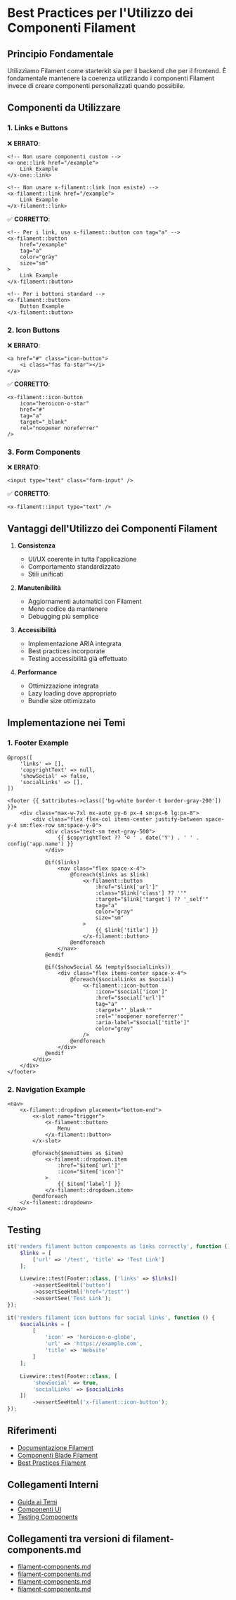 # Best Practices per l'Utilizzo dei Componenti Filament

## Principio Fondamentale

Utilizziamo Filament come starterkit sia per il backend che per il frontend. È fondamentale mantenere la coerenza utilizzando i componenti Filament invece di creare componenti personalizzati quando possibile.

## Componenti da Utilizzare

### 1. Links e Buttons

❌ **ERRATO**:
```blade
<!-- Non usare componenti custom -->
<x-one::link href="/example">
    Link Example
</x-one::link>

<!-- Non usare x-filament::link (non esiste) -->
<x-filament::link href="/example">
    Link Example
</x-filament::link>
```

✅ **CORRETTO**:
```blade
<!-- Per i link, usa x-filament::button con tag="a" -->
<x-filament::button
    href="/example"
    tag="a"
    color="gray"
    size="sm"
>
    Link Example
</x-filament::button>

<!-- Per i bottoni standard -->
<x-filament::button>
    Button Example
</x-filament::button>
```

### 2. Icon Buttons

❌ **ERRATO**:
```blade
<a href="#" class="icon-button">
    <i class="fas fa-star"></i>
</a>
```

✅ **CORRETTO**:
```blade
<x-filament::icon-button
    icon="heroicon-o-star"
    href="#"
    tag="a"
    target="_blank"
    rel="noopener noreferrer"
/>
```

### 3. Form Components

❌ **ERRATO**:
```blade
<input type="text" class="form-input" />
```

✅ **CORRETTO**:
```blade
<x-filament::input type="text" />
```

## Vantaggi dell'Utilizzo dei Componenti Filament

1. **Consistenza**
   - UI/UX coerente in tutta l'applicazione
   - Comportamento standardizzato
   - Stili unificati

2. **Manutenibilità**
   - Aggiornamenti automatici con Filament
   - Meno codice da mantenere
   - Debugging più semplice

3. **Accessibilità**
   - Implementazione ARIA integrata
   - Best practices incorporate
   - Testing accessibilità già effettuato

4. **Performance**
   - Ottimizzazione integrata
   - Lazy loading dove appropriato
   - Bundle size ottimizzato

## Implementazione nei Temi

### 1. Footer Example
```blade
@props([
    'links' => [],
    'copyrightText' => null,
    'showSocial' => false,
    'socialLinks' => [],
])

<footer {{ $attributes->class(['bg-white border-t border-gray-200']) }}>
    <div class="max-w-7xl mx-auto py-6 px-4 sm:px-6 lg:px-8">
        <div class="flex flex-col items-center justify-between space-y-4 sm:flex-row sm:space-y-0">
            <div class="text-sm text-gray-500">
                {{ $copyrightText ?? '© ' . date('Y') . ' ' . config('app.name') }}
            </div>

            @if($links)
                <nav class="flex space-x-4">
                    @foreach($links as $link)
                        <x-filament::button
                            :href="$link['url']"
                            :class="$link['class'] ?? ''"
                            :target="$link['target'] ?? '_self'"
                            tag="a"
                            color="gray"
                            size="sm"
                        >
                            {{ $link['title'] }}
                        </x-filament::button>
                    @endforeach
                </nav>
            @endif

            @if($showSocial && !empty($socialLinks))
                <div class="flex items-center space-x-4">
                    @foreach($socialLinks as $social)
                        <x-filament::icon-button
                            :icon="$social['icon']"
                            :href="$social['url']"
                            tag="a"
                            :target="'_blank'"
                            :rel="'noopener noreferrer'"
                            :aria-label="$social['title']"
                            color="gray"
                        />
                    @endforeach
                </div>
            @endif
        </div>
    </div>
</footer>
```

### 2. Navigation Example
```blade
<nav>
    <x-filament::dropdown placement="bottom-end">
        <x-slot name="trigger">
            <x-filament::button>
                Menu
            </x-filament::button>
        </x-slot>

        @foreach($menuItems as $item)
            <x-filament::dropdown.item
                :href="$item['url']"
                :icon="$item['icon']"
            >
                {{ $item['label'] }}
            </x-filament::dropdown.item>
        @endforeach
    </x-filament::dropdown>
</nav>
```

## Testing

```php
it('renders filament button components as links correctly', function () {
    $links = [
        ['url' => '/test', 'title' => 'Test Link']
    ];

    Livewire::test(Footer::class, ['links' => $links])
        ->assertSeeHtml('button')
        ->assertSeeHtml('href="/test"')
        ->assertSee('Test Link');
});

it('renders filament icon buttons for social links', function () {
    $socialLinks = [
        [
            'icon' => 'heroicon-o-globe',
            'url' => 'https://example.com',
            'title' => 'Website'
        ]
    ];

    Livewire::test(Footer::class, [
        'showSocial' => true,
        'socialLinks' => $socialLinks
    ])
        ->assertSeeHtml('x-filament::icon-button');
});
```

## Riferimenti

- [Documentazione Filament](https://filamentphp.com/docs/3.x/support/blade-components/button)
- [Componenti Blade Filament](https://filamentphp.com/docs/3.x/support/blade-components)
- [Best Practices Filament](https://filamentphp.com/docs/3.x/support/overview)

## Collegamenti Interni
- [Guida ai Temi](/laravel/Themes/One/docs/README.md)
- [Componenti UI](/laravel/Modules/Cms/docs/components/README.md)
- [Testing Components](/laravel/Modules/Cms/docs/testing/components.md) 

## Collegamenti tra versioni di filament-components.md
* [filament-components.md](laravel/Modules/User/docs/best-practices/filament-components.md)
* [filament-components.md](laravel/Modules/Cms/docs/best-practices/filament-components.md)
* [filament-components.md](laravel/Modules/Cms/docs/filament-components.md)
* [filament-components.md](laravel/docs/rules/filament-components.md)

